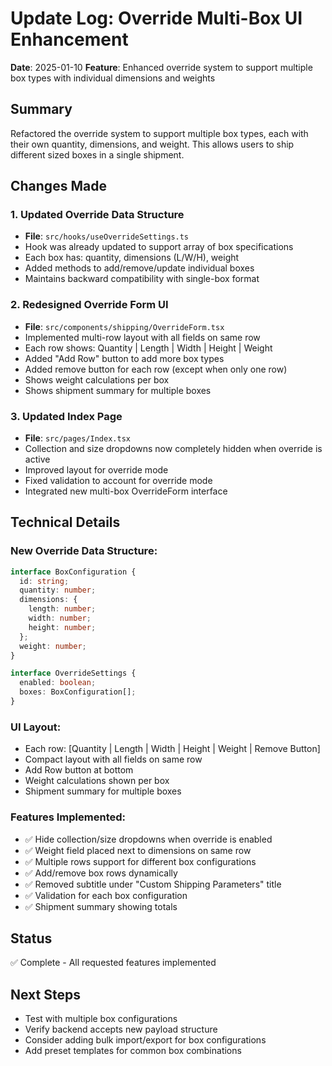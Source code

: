 # Update Log: Override Multi-Box UI Enhancement
**Date**: 2025-01-10
**Feature**: Enhanced override system to support multiple box types with individual dimensions and weights

## Summary
Refactored the override system to support multiple box types, each with their own quantity, dimensions, and weight. This allows users to ship different sized boxes in a single shipment.

## Changes Made

### 1. Updated Override Data Structure
- **File**: `src/hooks/useOverrideSettings.ts`
- Hook was already updated to support array of box specifications
- Each box has: quantity, dimensions (L/W/H), weight
- Added methods to add/remove/update individual boxes
- Maintains backward compatibility with single-box format

### 2. Redesigned Override Form UI
- **File**: `src/components/shipping/OverrideForm.tsx`
- Implemented multi-row layout with all fields on same row
- Each row shows: Quantity | Length | Width | Height | Weight
- Added "Add Row" button to add more box types
- Added remove button for each row (except when only one row)
- Shows weight calculations per box
- Shows shipment summary for multiple boxes

### 3. Updated Index Page
- **File**: `src/pages/Index.tsx`
- Collection and size dropdowns now completely hidden when override is active
- Improved layout for override mode
- Fixed validation to account for override mode
- Integrated new multi-box OverrideForm interface

## Technical Details

### New Override Data Structure:
```typescript
interface BoxConfiguration {
  id: string;
  quantity: number;
  dimensions: {
    length: number;
    width: number;
    height: number;
  };
  weight: number;
}

interface OverrideSettings {
  enabled: boolean;
  boxes: BoxConfiguration[];
}
```

### UI Layout:
- Each row: [Quantity | Length | Width | Height | Weight | Remove Button]
- Compact layout with all fields on same row
- Add Row button at bottom
- Weight calculations shown per box
- Shipment summary for multiple boxes

### Features Implemented:
- ✅ Hide collection/size dropdowns when override is enabled
- ✅ Weight field placed next to dimensions on same row  
- ✅ Multiple rows support for different box configurations
- ✅ Add/remove box rows dynamically
- ✅ Removed subtitle under "Custom Shipping Parameters" title
- ✅ Validation for each box configuration
- ✅ Shipment summary showing totals

## Status
✅ Complete - All requested features implemented

## Next Steps
- Test with multiple box configurations
- Verify backend accepts new payload structure
- Consider adding bulk import/export for box configurations
- Add preset templates for common box combinations
